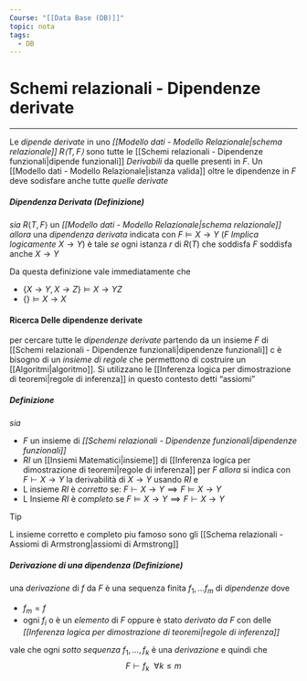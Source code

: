 ```yaml
---
Course: "[[Data Base (DB)]]"
topic: nota
tags:
  - DB
---
```


# Schemi relazionali - Dipendenze derivate
---
Le _dipende derivate_ in uno _[[Modello dati - Modello Relazionale|schema relazionale]] $R \langle T,F\rangle$_ sono tutte le [[Schemi relazionali - Dipendenze funzionali|dipende funzionali]] _Derivabili_ da quelle presenti in $F$.
Un [[Modello dati - Modello Relazionale|istanza valida]] oltre le dipendenze in $F$ deve sodisfare anche tutte _quelle derivate_


##### Dipendenza Derivata (Definizione)
_sia_ $R \langle T,F\rangle$ un _[[Modello dati - Modello Relazionale|schema relazionale]]_
_allora_ una _dipendenza derivata_ indicata con $F \models X \rightarrow Y$ ($F$ _Implica logicamente_ $X \rightarrow Y$) è tale 
_se_ ogni istanza $r$ di $R(T)$ che soddisfa $F$ soddisfa anche $X \rightarrow Y$


Da questa definizione vale immediatamente che 
- $\{ X \rightarrow Y,X \rightarrow Z \}\models X \rightarrow YZ$
- $\{  \} \models X \rightarrow X$ 


#### Ricerca Delle dipendenze derivate
per cercare tutte le _dipendenze derivate_ partendo da un insieme $F$ di [[Schemi relazionali - Dipendenze funzionali|dipendenze funzionali]] c è bisogno di un _insieme di regole_ che permettono di costruire un [[Algoritmi|algoritmo]]. 
Si utilizzano le [[Inferenza logica per dimostrazione di teoremi|regole di inferenza]] in questo contesto detti “assiomi”

##### Definizione
_sia_
- $F$ un insieme di _[[Schemi relazionali - Dipendenze funzionali|dipendenze funzionali]]_
- $RI$ un [[Insiemi Matematici|insieme]] di [[Inferenza logica per dimostrazione di teoremi|regole di inferenza]] per $F$
_allora_  si indica con $F \vdash X \rightarrow Y$ la derivabilità di $X \rightarrow Y$ usando $RI$ e
- L insieme $RI$ è _corretto_ se: $F \vdash X \rightarrow Y \implies F \models X \rightarrow Y$
- L Insieme $RI$ è _completo_ se $F \models X \rightarrow Y \implies F \vdash X \rightarrow Y$

> [!tip]
> L insieme corretto e completo piu famoso sono gli [[Schema relazionali - Assiomi di Armstrong|assiomi di Armstrong]]

##### Derivazione di una dipendenza (Definizione)
una _derivazione_ di $f$ da $F$ è una sequenza finita $f_{1},\dots f_{m}$ di _dipendenze_ dove 
- $f_{m}=f$ 
- ogni $f_{i}$ o è un _elemento_ di $F$ oppure è stato _derivato da_ $F$ con delle _[[Inferenza logica per dimostrazione di teoremi|regole di inferenza]]_  
 
vale che ogni _sotto sequenza_ $f_{1},\dots,f_{k}$ è una _derivazione_ e quindi che $$F \vdash f_{k} \ \ \forall k\leq m$$
